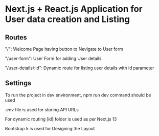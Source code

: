 # Next.js + React.js Application for User data creation and Listing

## Routes

"/": Welcome Page having button to Nevigate to User form

"/user-form": User Form for adding User details

"/user-details/:id": Dynamic route for listing user details with id parameter

## Settings

To run the project in dev environment, npm run dev command should be used

.env file is used for storing API URLs

For dynamic routing [id] folder is used as per Next.js 13

Bootstrap 5 is used for Designing the Layout

